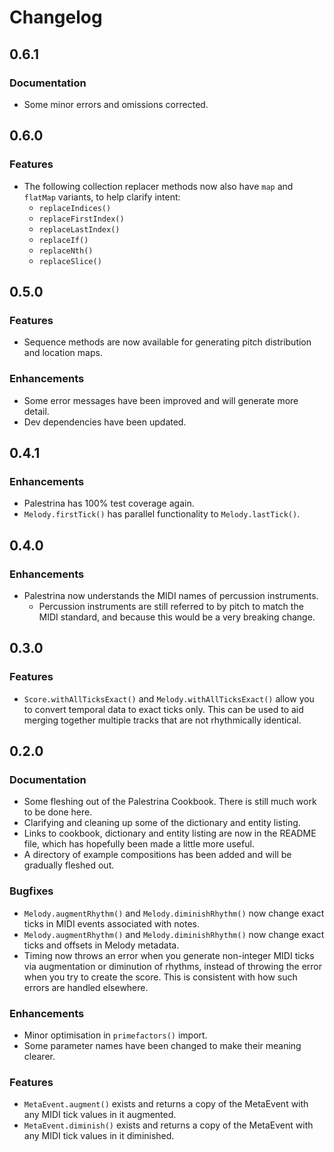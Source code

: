 # Changelog

## 0.6.1

### Documentation
* Some minor errors and omissions corrected.

## 0.6.0

### Features
* The following collection replacer methods now also have `map` and `flatMap` variants, to help clarify intent:
  * `replaceIndices()`
  * `replaceFirstIndex()`
  * `replaceLastIndex()`
  * `replaceIf()`
  * `replaceNth()`
  * `replaceSlice()`

## 0.5.0

### Features
* Sequence methods are now available for generating pitch distribution and location maps.

### Enhancements
* Some error messages have been improved and will generate more detail.
* Dev dependencies have been updated.

## 0.4.1

### Enhancements
* Palestrina has 100% test coverage again.
* `Melody.firstTick()` has parallel functionality to `Melody.lastTick()`.

## 0.4.0

### Enhancements
* Palestrina now understands the MIDI names of percussion instruments.
  * Percussion instruments are still referred to by pitch to match the MIDI standard, and because this would be a very breaking change.

## 0.3.0

### Features
* `Score.withAllTicksExact()` and `Melody.withAllTicksExact()` allow you to convert temporal data to exact ticks only. This can be used to aid merging together multiple tracks that are not rhythmically identical.

## 0.2.0

### Documentation
* Some fleshing out of the Palestrina Cookbook. There is still much work to be done here.
* Clarifying and cleaning up some of the dictionary and entity listing.
* Links to cookbook, dictionary and entity listing are now in the README file, which has hopefully been made a little more useful.
* A directory of example compositions has been added and will be gradually fleshed out.

### Bugfixes
* `Melody.augmentRhythm()` and `Melody.diminishRhythm()` now change exact ticks in MIDI events associated with notes.
* `Melody.augmentRhythm()` and `Melody.diminishRhythm()` now change exact ticks and offsets in Melody metadata.
* Timing now throws an error when you generate non-integer MIDI ticks via augmentation or diminution of rhythms, instead of throwing the error when you try to create the score. This is consistent with how such errors are handled elsewhere.

### Enhancements
* Minor optimisation in `primefactors()` import.
* Some parameter names have been changed to make their meaning clearer.

### Features
* `MetaEvent.augment()` exists and returns a copy of the MetaEvent with any MIDI tick values in it augmented.
* `MetaEvent.diminish()` exists and returns a copy of the MetaEvent with any MIDI tick values in it diminished.
